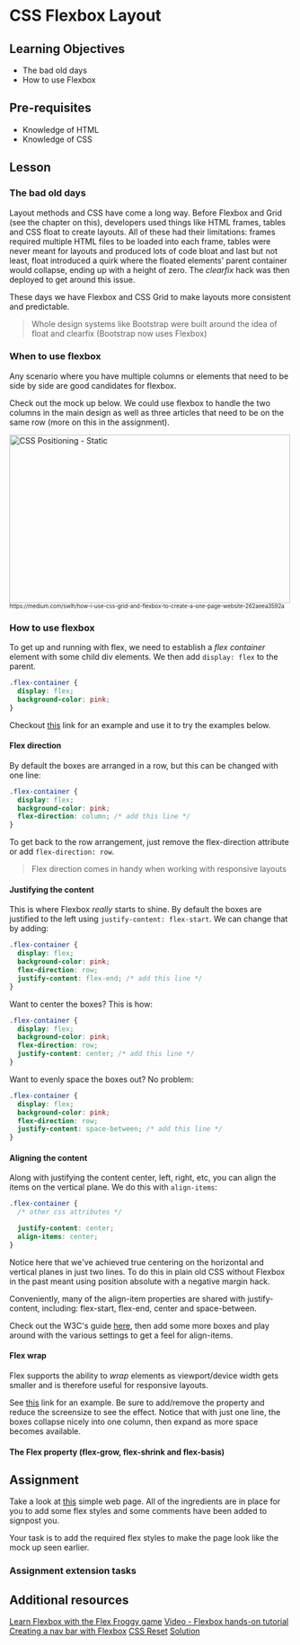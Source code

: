 # CSS Flexbox Layout

## Learning Objectives

- The bad old days
- How to use Flexbox

## Pre-requisites

- Knowledge of HTML
- Knowledge of CSS

## Lesson

### The bad old days

Layout methods and CSS have come a long way. Before Flexbox and Grid (see the chapter on this), developers used things like HTML frames, tables and CSS float to create layouts. All of these had their limitations: frames required multiple HTML files to be loaded into each frame, tables were never meant for layouts and produced lots of code bloat and last but not least, float introduced a quirk where the floated elements' parent container would collapse, ending up with a height of zero. The _clearfix_ hack was then deployed to get around this issue.

These days we have Flexbox and CSS Grid to make layouts more consistent and predictable.

> Whole design systems like Bootstrap were built around the idea of float and clearfix (Bootstrap now uses Flexbox)

### When to use flexbox

Any scenario where you have multiple columns or elements that need to be side by side are good candidates for flexbox.

Check out the mock up below. We could use flexbox to handle the two columns in the main design as well as three articles that need to be on the same row (more on this in the assignment).

<img src="https://miro.medium.com/max/700/1*Nx5IvOf6rNHBdT0WVsd0yg.png" alt="CSS Positioning - Static" height="300" width="500">
<sub><sup>https://medium.com/swlh/how-i-use-css-grid-and-flexbox-to-create-a-one-page-website-262aeea3592a</sup></sub>

### How to use flexbox

To get up and running with flex, we need to establish a _flex container_ element with some child div elements. We then add `display: flex` to the parent.

```css
.flex-container {
  display: flex;
  background-color: pink;
}
```

Checkout [this](https://jsfiddle.net/m2s7rktc/3/) link for an example and use it to try the examples below.

#### Flex direction

By default the boxes are arranged in a row, but this can be changed with one line:

```css
.flex-container {
  display: flex;
  background-color: pink;
  flex-direction: column; /* add this line */
}
```

To get back to the row arrangement, just remove the flex-direction attribute or add `flex-direction: row`.

> Flex direction comes in handy when working with responsive layouts

#### Justifying the content

This is where Flexbox _really_ starts to shine. By default the boxes are justified to the left using `justify-content: flex-start`. We can change that by adding:

```css
.flex-container {
  display: flex;
  background-color: pink;
  flex-direction: row;
  justify-content: flex-end; /* add this line */
}
```

Want to center the boxes? This is how:

```css
.flex-container {
  display: flex;
  background-color: pink;
  flex-direction: row;
  justify-content: center; /* add this line */
}
```

Want to evenly space the boxes out? No problem:

```css
.flex-container {
  display: flex;
  background-color: pink;
  flex-direction: row;
  justify-content: space-between; /* add this line */
}
```

#### Aligning the content

Along with justifying the content center, left, right, etc, you can align the items on the vertical plane. We do this with `align-items`:

```css
.flex-container {
  /* other css attributes */

  justify-content: center;
  align-items: center;
}
```

Notice here that we've achieved true centering on the horizontal and vertical planes in just two lines. To do this in plain old CSS without Flexbox in the past meant using position absolute with a negative margin hack.

Conveniently, many of the align-item properties are shared with justify-content, including: flex-start, flex-end, center and space-between.

Check out the W3C's guide [here](https://www.w3schools.com/css/css3_flexbox_container.asp), then add some more boxes and play around with the various settings to get a feel for align-items.

#### Flex wrap

Flex supports the ability to _wrap_ elements as viewport/device width gets smaller and is therefore useful for responsive layouts.

See [this](https://jsfiddle.net/u1jqogb2/29/) link for an example. Be sure to add/remove the property and reduce the screensize to see the effect. Notice that with just one line, the boxes collapse nicely into one column, then expand as more space becomes available.

#### The Flex property (flex-grow, flex-shrink and flex-basis)

## Assignment

Take a look at [this](https://jsfiddle.net/q61tL5pb/1/) simple web page. All of the ingredients are in place for you to add some flex styles and some comments have been added to signpost you.

Your task is to add the required flex styles to make the page look like the mock up seen earlier.

### Assignment extension tasks

## Additional resources

[Learn Flexbox with the Flex Froggy game](https://flexboxfroggy.com/)
[Video - Flexbox hands-on tutorial](https://scrimba.com/learn/flexbox/your-first-flexbox-layout-flexbox-tutorial-canLGCw)
[Creating a nav bar with Flexbox](https://www.freecodecamp.org/news/how-to-create-a-fully-responsive-navbar-with-flexbox-a4435d175dd3/)
[CSS Reset](https://meyerweb.com/eric/tools/css/reset/)
[Solution](https://jsfiddle.net/5u6men0s/2/)
